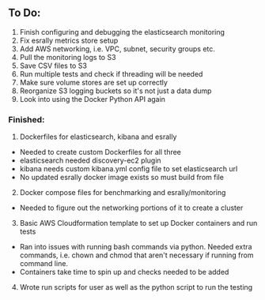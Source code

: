 ## To Do:

1. Finish configuring and debugging the elasticsearch monitoring
2. Fix esrally metrics store setup
3. Add AWS networking, i.e. VPC, subnet, security groups etc. 
4. Pull the monitoring logs to S3
5. Save CSV files to S3
6. Run multiple tests and check if threading will be needed
7. Make sure volume stores are set up correctly 
8. Reorganize S3 logging buckets so it's not just a data dump
9. Look into using the Docker Python API again

### Finished: 

1. Dockerfiles for elasticsearch, kibana and esrally
  - Needed to create custom Dockerfiles for all three
  - elasticsearch needed discovery-ec2 plugin
  - kibana needs custom kibana.yml config file to set elasticsearch url
  - No updated esrally docker image exists so must build from file
2. Docker compose files for benchmarking and esrally/monitoring 
  - Needed to figure out the networking portions of it to create a cluster
3. Basic AWS Cloudformation template to set up Docker containers and run tests
  - Ran into issues with running bash commands via python. Needed extra commands, i.e.
  chown and chmod that aren't necessary if running from command line.
  - Containers take time to spin up and checks needed to be added
4. Wrote run scripts for user as well as the python script to run the testing
